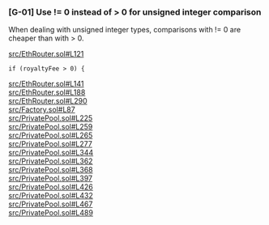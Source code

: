 ### [G-01] Use != 0 instead of > 0 for unsigned integer comparison

When dealing with unsigned integer types, comparisons with != 0 are cheaper than with > 0.  

[src/EthRouter.sol#L121](https://github.com/code-423n4/2023-04-caviar/tree/main/src/EthRouter.sol#L121)  
```
if (royaltyFee > 0) {
```
[src/EthRouter.sol#L141](https://github.com/code-423n4/2023-04-caviar/tree/main/src/EthRouter.sol#L141)  
[src/EthRouter.sol#L188](https://github.com/code-423n4/2023-04-caviar/tree/main/src/EthRouter.sol#L188)  
[src/EthRouter.sol#L290](https://github.com/code-423n4/2023-04-caviar/tree/main/src/EthRouter.sol#L290)  
[src/Factory.sol#L87](https://github.com/code-423n4/2023-04-caviar/tree/main/src/Factory.sol#L87)  
[src/PrivatePool.sol#L225](https://github.com/code-423n4/2023-04-caviar/tree/main/src/PrivatePool.sol#L225)  
[src/PrivatePool.sol#L259](https://github.com/code-423n4/2023-04-caviar/tree/main/src/PrivatePool.sol#L259)  
[src/PrivatePool.sol#L265](https://github.com/code-423n4/2023-04-caviar/tree/main/src/PrivatePool.sol#L265)  
[src/PrivatePool.sol#L277](https://github.com/code-423n4/2023-04-caviar/tree/main/src/PrivatePool.sol#L277)  
[src/PrivatePool.sol#L344](https://github.com/code-423n4/2023-04-caviar/tree/main/src/PrivatePool.sol#L344)  
[src/PrivatePool.sol#L362](https://github.com/code-423n4/2023-04-caviar/tree/main/src/PrivatePool.sol#L362)  
[src/PrivatePool.sol#L368](https://github.com/code-423n4/2023-04-caviar/tree/main/src/PrivatePool.sol#L368)  
[src/PrivatePool.sol#L397](https://github.com/code-423n4/2023-04-caviar/tree/main/src/PrivatePool.sol#L397)  
[src/PrivatePool.sol#L426](https://github.com/code-423n4/2023-04-caviar/tree/main/src/PrivatePool.sol#L426)  
[src/PrivatePool.sol#L432](https://github.com/code-423n4/2023-04-caviar/tree/main/src/PrivatePool.sol#L432)  
[src/PrivatePool.sol#L467](https://github.com/code-423n4/2023-04-caviar/tree/main/src/PrivatePool.sol#L467)  
[src/PrivatePool.sol#L489](https://github.com/code-423n4/2023-04-caviar/tree/main/src/PrivatePool.sol#L489)  
